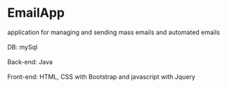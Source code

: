# EmailApp
application for managing and sending mass emails and automated emails
<br>
<br>
DB: mySql
<br>
<br>
Back-end: Java
<br>
<br>
Front-end: HTML, CSS with Bootstrap and javascript with Jquery 
